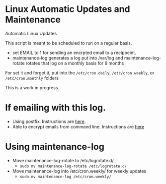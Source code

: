 # Linux Automatic Updates and Maintenance
Automatic Linux Updates

This script is meant to be scheduled to run on a regular basis.
- set EMAIL to 1 for sending an encrpted email to a recippeint.
- maintenance-log generates a log put into /var/log and maintenance-log-rotate rotates that log on a monthly basis for 6 months

For set it and forget it, put into the ````/etc/cron.daily````, ````/etc/cron.weekly````, or ````/etc/cron.monthly```` folders

This is a work in progress.

# If emailing with this log.
- Using postfix.  Instructions are [here](https://medium.com/codingtown/send-mail-using-postfix-server-bbb08331d39d).
- Able to encrypt emails from command line.  Instructions are [here](https://github.com/vanderblugen/Send-Encrypted-Email-From-Linux)

# Using maintenance-log
- Move maintenance-log-rotate to /etc/logrotate.d/
  - ````sudo mv maintenance-log-rotate /etc/logrotate.d/````
- Move maintenance-log into /etc/cron.weekly/ for weekly updates
  -  ````sudo mv maintenance-log /etc/cron.weekly/````
